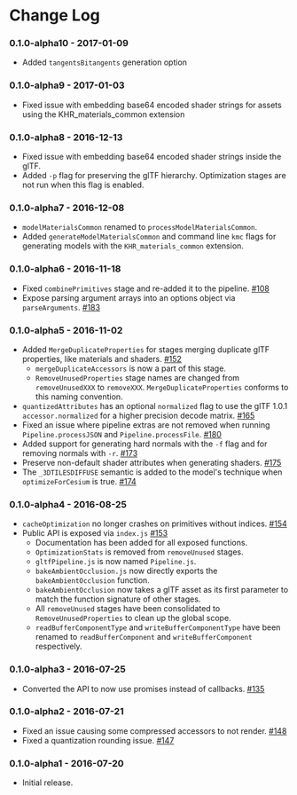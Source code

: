 Change Log
==========

### 0.1.0-alpha10 - 2017-01-09
* Added `tangentsBitangents` generation option

### 0.1.0-alpha9 - 2017-01-03
* Fixed issue with embedding base64 encoded shader strings for assets using the KHR_materials_common extension

### 0.1.0-alpha8 - 2016-12-13
* Fixed issue with embedding base64 encoded shader strings inside the glTF.
* Added `-p` flag for preserving the glTF hierarchy. Optimization stages are not run when this flag is enabled.

### 0.1.0-alpha7 - 2016-12-08
* `modelMaterialsCommon` renamed to `processModelMaterialsCommon`.
* Added `generateModelMaterialsCommon` and command line `kmc` flags for generating models with the `KHR_materials_common` extension.

### 0.1.0-alpha6 - 2016-11-18

* Fixed `combinePrimitives` stage and re-added it to the pipeline. [#108](https://github.com/AnalyticalGraphicsInc/gltf-pipeline/issues/108)
* Expose parsing argument arrays into an options object via `parseArguments`. [#183](https://github.com/AnalyticalGraphicsInc/gltf-pipeline/pull/183)

### 0.1.0-alpha5 - 2016-11-02

* Added `MergeDuplicateProperties` for stages merging duplicate glTF properties, like materials and shaders. [#152](https://github.com/AnalyticalGraphicsInc/gltf-pipeline/pull/152)
  * `mergeDuplicateAccessors` is now a part of this stage.
  * `RemoveUnusedProperties` stage names are changed from `removeUnusedXXX` to `removeXXX`. `MergeDuplicateProperties` conforms to this naming convention.
* `quantizedAttributes` has an optional `normalized` flag to use the glTF 1.0.1 `accessor.normalized` for a higher precision decode matrix. [#165](https://github.com/AnalyticalGraphicsInc/gltf-pipeline/pull/165)
* Fixed an issue where pipeline extras are not removed when running `Pipeline.processJSON` and `Pipeline.processFile`. [#180](https://github.com/AnalyticalGraphicsInc/gltf-pipeline/pull/180)
* Added support for generating hard normals with the `-f` flag and for removing normals with `-r`. [#173](https://github.com/AnalyticalGraphicsInc/gltf-pipeline/pull/173)
* Preserve non-default shader attributes when generating shaders. [#175](https://github.com/AnalyticalGraphicsInc/gltf-pipeline/pull/175)
* The `_3DTILESDIFFUSE` semantic is added to the model's technique when `optimizeForCesium` is true. [#174](https://github.com/AnalyticalGraphicsInc/gltf-pipeline/pull/174)

### 0.1.0-alpha4 - 2016-08-25

* `cacheOptimization` no longer crashes on primitives without indices. [#154](https://github.com/AnalyticalGraphicsInc/gltf-pipeline/issues/154)
* Public API is exposed via `index.js` [#153](https://github.com/AnalyticalGraphicsInc/gltf-pipeline/issues/153)
  * Documentation has been added for all exposed functions.
  * `OptimizationStats` is removed from `removeUnused` stages.
  * `gltfPipeline.js` is now named `Pipeline.js`.
  * `bakeAmbientOcclusion.js` now directly exports the `bakeAmbientOcclusion` function.
  * `bakeAmbientOcclusion` now takes a glTF asset as its first parameter to match the function signature of other stages.
  * All `removeUnused` stages have been consolidated to `RemoveUnusedProperties` to clean up the global scope.
  * `readBufferComponentType` and `writeBufferComponentType` have been renamed to `readBufferComponent` and `writeBufferComponent` respectively.

### 0.1.0-alpha3 - 2016-07-25

* Converted the API to now use promises instead of callbacks. [#135](https://github.com/AnalyticalGraphicsInc/gltf-pipeline/pull/135)

### 0.1.0-alpha2 - 2016-07-21

* Fixed an issue causing some compressed accessors to not render. [#148](https://github.com/AnalyticalGraphicsInc/gltf-pipeline/pull/148)
* Fixed a quantization rounding issue. [#147](https://github.com/AnalyticalGraphicsInc/gltf-pipeline/pull/147)

### 0.1.0-alpha1 - 2016-07-20

* Initial release.
